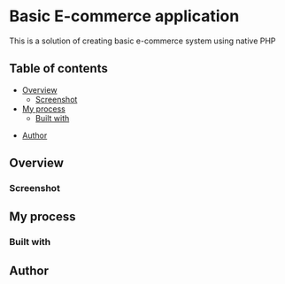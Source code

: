 # Basic E-commerce application

This is a solution of creating basic e-commerce system using native PHP

## Table of contents

- [Overview](#overview)
    - [Screenshot](#screenshot)
- [My process](#my-process)
    - [Built with](#built-with)

[//]: # (  - [Challenge Deployed version]&#40;https://mohamedeldefrawy.github.io/Frontend-Mentor---QR-code-component/&#41;)

- [Author](#author)

## Overview

### Screenshot

[//]: # (![]&#40;screenshots/Desktop-view.png&#41;)

[//]: # (![]&#40;screenshots/Mobile-view.png&#41;)

## My process

### Built with

[//]: # (- Semantic HTML5 markup)

[//]: # (- CSS custom properties)

[//]: # (- media query)

[//]: # (- Flexbox)

## Author

[//]: # ()

[//]: # (- LinkedIn - [Mohamed Eldefrawy]&#40;https://www.linkedin.com/in/mohamedeldefrawy/&#41;)

[//]: # (- Frontend Mentor - [MohamedEldefrawy]&#40;https://www.frontendmentor.io/profile/MohamedEldefrawy&#41;)
